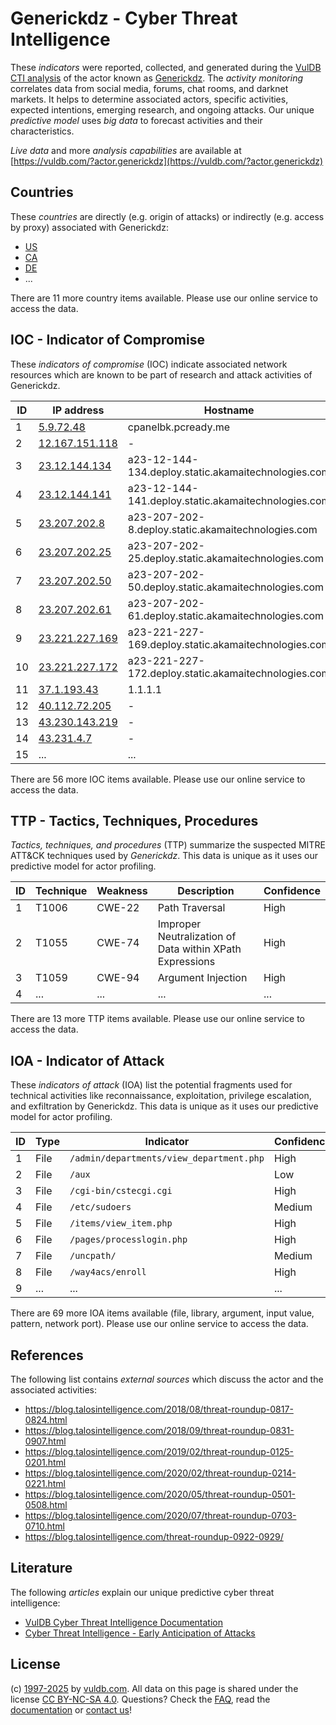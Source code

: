 # Generickdz - Cyber Threat Intelligence

These _indicators_ were reported, collected, and generated during the [VulDB CTI analysis](https://vuldb.com/?kb.cti) of the actor known as [Generickdz](https://vuldb.com/?actor.generickdz). The _activity monitoring_ correlates data from social media, forums, chat rooms, and darknet markets. It helps to determine associated actors, specific activities, expected intentions, emerging research, and ongoing attacks. Our unique _predictive model_ uses _big data_ to forecast activities and their characteristics.

_Live data_ and more _analysis capabilities_ are available at [https://vuldb.com/?actor.generickdz](https://vuldb.com/?actor.generickdz)

## Countries

These _countries_ are directly (e.g. origin of attacks) or indirectly (e.g. access by proxy) associated with Generickdz:

* [US](https://vuldb.com/?country.us)
* [CA](https://vuldb.com/?country.ca)
* [DE](https://vuldb.com/?country.de)
* ...

There are 11 more country items available. Please use our online service to access the data.

## IOC - Indicator of Compromise

These _indicators of compromise_ (IOC) indicate associated network resources which are known to be part of research and attack activities of Generickdz.

ID | IP address | Hostname | Campaign | Confidence
-- | ---------- | -------- | -------- | ----------
1 | [5.9.72.48](https://vuldb.com/?ip.5.9.72.48) | cpanelbk.pcready.me | - | High
2 | [12.167.151.118](https://vuldb.com/?ip.12.167.151.118) | - | - | High
3 | [23.12.144.134](https://vuldb.com/?ip.23.12.144.134) | a23-12-144-134.deploy.static.akamaitechnologies.com | - | High
4 | [23.12.144.141](https://vuldb.com/?ip.23.12.144.141) | a23-12-144-141.deploy.static.akamaitechnologies.com | - | High
5 | [23.207.202.8](https://vuldb.com/?ip.23.207.202.8) | a23-207-202-8.deploy.static.akamaitechnologies.com | - | High
6 | [23.207.202.25](https://vuldb.com/?ip.23.207.202.25) | a23-207-202-25.deploy.static.akamaitechnologies.com | - | High
7 | [23.207.202.50](https://vuldb.com/?ip.23.207.202.50) | a23-207-202-50.deploy.static.akamaitechnologies.com | - | High
8 | [23.207.202.61](https://vuldb.com/?ip.23.207.202.61) | a23-207-202-61.deploy.static.akamaitechnologies.com | - | High
9 | [23.221.227.169](https://vuldb.com/?ip.23.221.227.169) | a23-221-227-169.deploy.static.akamaitechnologies.com | - | High
10 | [23.221.227.172](https://vuldb.com/?ip.23.221.227.172) | a23-221-227-172.deploy.static.akamaitechnologies.com | - | High
11 | [37.1.193.43](https://vuldb.com/?ip.37.1.193.43) | 1.1.1.1 | - | High
12 | [40.112.72.205](https://vuldb.com/?ip.40.112.72.205) | - | - | High
13 | [43.230.143.219](https://vuldb.com/?ip.43.230.143.219) | - | - | High
14 | [43.231.4.7](https://vuldb.com/?ip.43.231.4.7) | - | - | High
15 | ... | ... | ... | ...

There are 56 more IOC items available. Please use our online service to access the data.

## TTP - Tactics, Techniques, Procedures

_Tactics, techniques, and procedures_ (TTP) summarize the suspected MITRE ATT&CK techniques used by _Generickdz_. This data is unique as it uses our predictive model for actor profiling.

ID | Technique | Weakness | Description | Confidence
-- | --------- | -------- | ----------- | ----------
1 | T1006 | CWE-22 | Path Traversal | High
2 | T1055 | CWE-74 | Improper Neutralization of Data within XPath Expressions | High
3 | T1059 | CWE-94 | Argument Injection | High
4 | ... | ... | ... | ...

There are 13 more TTP items available. Please use our online service to access the data.

## IOA - Indicator of Attack

These _indicators of attack_ (IOA) list the potential fragments used for technical activities like reconnaissance, exploitation, privilege escalation, and exfiltration by Generickdz. This data is unique as it uses our predictive model for actor profiling.

ID | Type | Indicator | Confidence
-- | ---- | --------- | ----------
1 | File | `/admin/departments/view_department.php` | High
2 | File | `/aux` | Low
3 | File | `/cgi-bin/cstecgi.cgi` | High
4 | File | `/etc/sudoers` | Medium
5 | File | `/items/view_item.php` | High
6 | File | `/pages/processlogin.php` | High
7 | File | `/uncpath/` | Medium
8 | File | `/way4acs/enroll` | High
9 | ... | ... | ...

There are 69 more IOA items available (file, library, argument, input value, pattern, network port). Please use our online service to access the data.

## References

The following list contains _external sources_ which discuss the actor and the associated activities:

* https://blog.talosintelligence.com/2018/08/threat-roundup-0817-0824.html
* https://blog.talosintelligence.com/2018/09/threat-roundup-0831-0907.html
* https://blog.talosintelligence.com/2019/02/threat-roundup-0125-0201.html
* https://blog.talosintelligence.com/2020/02/threat-roundup-0214-0221.html
* https://blog.talosintelligence.com/2020/05/threat-roundup-0501-0508.html
* https://blog.talosintelligence.com/2020/07/threat-roundup-0703-0710.html
* https://blog.talosintelligence.com/threat-roundup-0922-0929/

## Literature

The following _articles_ explain our unique predictive cyber threat intelligence:

* [VulDB Cyber Threat Intelligence Documentation](https://vuldb.com/?kb.cti)
* [Cyber Threat Intelligence - Early Anticipation of Attacks](https://www.scip.ch/en/?labs.20201022)

## License

(c) [1997-2025](https://vuldb.com/?kb.changelog) by [vuldb.com](https://vuldb.com/?kb.about). All data on this page is shared under the license [CC BY-NC-SA 4.0](https://creativecommons.org/licenses/by-nc-sa/4.0/). Questions? Check the [FAQ](https://vuldb.com/?kb.faq), read the [documentation](https://vuldb.com/?kb) or [contact us](https://vuldb.com/?contact)!

